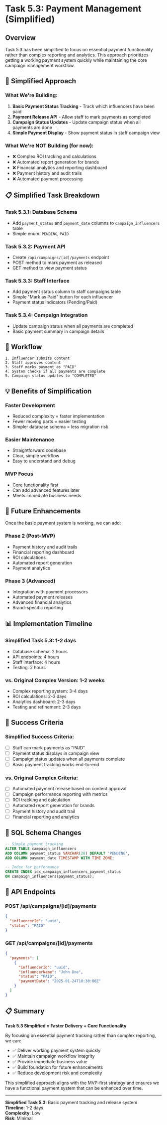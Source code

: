 # Task 5.3: Payment Management (Simplified)

## Overview
Task 5.3 has been simplified to focus on essential payment functionality rather than complex reporting and analytics. This approach prioritizes getting a working payment system quickly while maintaining the core campaign management workflow.

## 🎯 Simplified Approach

### **What We're Building:**
1. **Basic Payment Status Tracking** - Track which influencers have been paid
2. **Payment Release API** - Allow staff to mark payments as completed
3. **Campaign Status Updates** - Update campaign status when all payments are done
4. **Simple Payment Display** - Show payment status in staff campaign view

### **What We're NOT Building (for now):**
- ❌ Complex ROI tracking and calculations
- ❌ Automated report generation for brands
- ❌ Financial analytics and reporting dashboard
- ❌ Payment history and audit trails
- ❌ Automated payment processing

## 📋 Simplified Task Breakdown

### **Task 5.3.1: Database Schema**
- Add `payment_status` and `payment_date` columns to `campaign_influencers` table
- Simple enum: `PENDING`, `PAID`

### **Task 5.3.2: Payment API**
- Create `/api/campaigns/[id]/payments` endpoint
- POST method to mark payment as released
- GET method to view payment status

### **Task 5.3.3: Staff Interface**
- Add payment status column to staff campaigns table
- Simple "Mark as Paid" button for each influencer
- Payment status indicators (Pending/Paid)

### **Task 5.3.4: Campaign Integration**
- Update campaign status when all payments are completed
- Basic payment summary in campaign details

## 🔄 Workflow

```
1. Influencer submits content
2. Staff approves content
3. Staff marks payment as "PAID"
4. System checks if all payments are complete
5. Campaign status updates to "COMPLETED"
```

## 💡 Benefits of Simplification

### **Faster Development**
- Reduced complexity = faster implementation
- Fewer moving parts = easier testing
- Simpler database schema = less migration risk

### **Easier Maintenance**
- Straightforward codebase
- Clear, simple workflow
- Easy to understand and debug

### **MVP Focus**
- Core functionality first
- Can add advanced features later
- Meets immediate business needs

## 🚀 Future Enhancements

Once the basic payment system is working, we can add:

### **Phase 2 (Post-MVP)**
- Payment history and audit trails
- Financial reporting dashboard
- ROI calculations
- Automated report generation
- Payment analytics

### **Phase 3 (Advanced)**
- Integration with payment processors
- Automated payment releases
- Advanced financial analytics
- Brand-specific reporting

## 📊 Implementation Timeline

### **Simplified Task 5.3: 1-2 days**
- Database schema: 2 hours
- API endpoints: 4 hours
- Staff interface: 4 hours
- Testing: 2 hours

### **vs. Original Complex Version: 1-2 weeks**
- Complex reporting system: 3-4 days
- ROI calculations: 2-3 days
- Analytics dashboard: 2-3 days
- Testing and refinement: 2-3 days

## 🎯 Success Criteria

### **Simplified Success Criteria:**
- [ ] Staff can mark payments as "PAID"
- [ ] Payment status displays in campaign view
- [ ] Campaign status updates when all payments complete
- [ ] Basic payment tracking works end-to-end

### **vs. Original Complex Criteria:**
- [ ] Automated payment release based on content approval
- [ ] Campaign performance reporting with metrics
- [ ] ROI tracking and calculation
- [ ] Automated report generation for brands
- [ ] Payment history and audit trail
- [ ] Financial reporting and analytics

## 📝 SQL Schema Changes

```sql
-- Simple payment tracking
ALTER TABLE campaign_influencers 
ADD COLUMN payment_status VARCHAR(20) DEFAULT 'PENDING',
ADD COLUMN payment_date TIMESTAMP WITH TIME ZONE;

-- Index for performance
CREATE INDEX idx_campaign_influencers_payment_status 
ON campaign_influencers(payment_status);
```

## 🔧 API Endpoints

### **POST /api/campaigns/[id]/payments**
```json
{
  "influencerId": "uuid",
  "status": "PAID"
}
```

### **GET /api/campaigns/[id]/payments**
```json
{
  "payments": [
    {
      "influencerId": "uuid",
      "influencerName": "John Doe",
      "status": "PAID",
      "paymentDate": "2025-01-24T10:30:00Z"
    }
  ]
}
```

## 📋 Summary

**Task 5.3 Simplified = Faster Delivery + Core Functionality**

By focusing on essential payment tracking rather than complex reporting, we can:
- ✅ Deliver working payment system quickly
- ✅ Maintain campaign workflow integrity
- ✅ Provide immediate business value
- ✅ Build foundation for future enhancements
- ✅ Reduce development risk and complexity

This simplified approach aligns with the MVP-first strategy and ensures we have a functional payment system that can be enhanced over time.

---

**Simplified Task 5.3**: Basic payment tracking and release system  
**Timeline**: 1-2 days  
**Complexity**: Low  
**Risk**: Minimal 